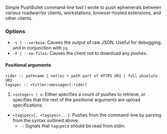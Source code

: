 Simple PushBullet command-line tool I wrote to push ephemerals between various roadwarrior clients, workstations, browser-hosted extensions, and other clients.

### Options

- `-v | --verbose`: Causes the output of raw JSON. Useful for debugging, and in conjunction with `jq`.
- `-F | --no-files`: Causes the client not to download any pushes.

#### Positional arguments
```
rider :: pathname | netloc + path part of HTTPS URI | full absolute URI
tagspec :: <title>:<message>[:rider]
```
1. `<integer> | u`: Either specifies a count of pushes to retrieve, or specifies that the rest of the positional arguments are upload specifications
  - `<tagspec>[, <tagspec>...]`: Pushes from the command-line by parsing from the syntax outlined above.
	- `-`: Signals that `tagspec`s should be read from stdin.
